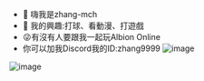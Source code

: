 - 👋 嗨我是zhang-mch
- 👀 我的興趣:打球、看動漫、打遊戲
- 😜有沒有人要跟我一起玩Albion Online
- 你可以加我Discord我的ID:zhang9999
![image](https://github.com/user-attachments/assets/ed02352c-2de6-4bda-aea1-364301e25c7b)


 ![image](https://github.com/user-attachments/assets/f5bee400-c738-4c30-aef0-999681a2f121)

